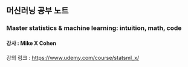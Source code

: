 ## 머신러닝 공부 노트

### Master statistics & machine learning: intuition, math, code
#### 강사 : Mike X Cohen

강의 링크 : https://www.udemy.com/course/statsml_x/
